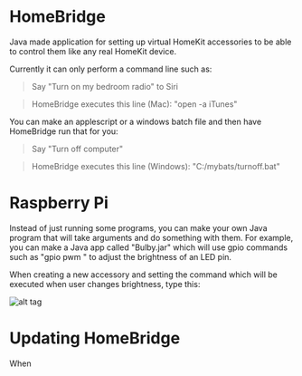 # HomeBridge
Java made application for setting up virtual HomeKit accessories to be able to control them like any real HomeKit device.

Currently it can only perform a command line such as:

>Say "Turn on my bedroom radio" to Siri

>  HomeBridge executes this line (Mac): "open -a iTunes"

You can make an applescript or a windows batch file and then have HomeBridge run that for you:

>Say "Turn off computer"

>  HomeBridge executes this line (Windows): "C:/mybats/turnoff.bat"

# Raspberry Pi

Instead of just running some programs, you can make your own Java program that will take arguments and do something with them. For example, you can make a Java app called "Bulby.jar" which will use gpio commands such as "gpio pwm <pin> <value>" to adjust the brightness of an LED pin.

When creating a new accessory and setting the command which will be executed when user changes brightness, type this:

![alt tag](http://i.imgur.com/ci4NLNh.png)

# Updating HomeBridge

When
